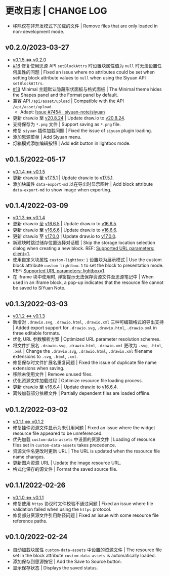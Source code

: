 # 更改日志 | CHANGE LOG

- 移除仅在非开发模式下加载的文件 | Remove files that are only loaded in non-development mode.

## v0.2.0/2023-03-27

- [v0.1.5 <=> v0.2.0](https:///github.com/Zuoqiu-Yingyi/widget-drawio/compare/v0.1.5...v0.2.0)
- [#16](https://github.com/Zuoqiu-Yingyi/widget-drawio/issues/16) 修复使用思源 API `setBlockAttrs` 时设置块属性值为 `null` 时无法设置任何属性的问题 | Fixed an issue where no attributes could be set when setting block attribute values to `null` when using the Siyuan API `setBlockAttrs`.
- [#18](https://github.com/Zuoqiu-Yingyi/widget-drawio/issues/18) Minimal 主题默认隐藏形状面板与格式面板 | The Minimal theme hides the Shapes panel and the Format panel by default.
- 兼容 API `/api/asset/upload` | Compatible with the API `/api/asset/upload`.
  - Adapt: [Issue #7454 · siyuan-note/siyuan](https://github.com/siyuan-note/siyuan/issues/7454)
- 更新 draw.io 至 [v20.8.24](https://github.com/jgraph/drawio/releases/tag/v20.8.24) | Update draw.io to [v20.8.24](https://github.com/jgraph/drawio/releases/tag/v20.8.24).
- 支持保存为 `*.png` 文件 | Support saving as `*.png` file.
- 修复 `siyuan` 插件加载问题 | Fixed the issue of `siyuan` plugin loading.
- 添加思源菜单 | Add Siyuan menu.
- 灯箱模式添加编辑按钮 | Add edit button in lightbox mode.

## v0.1.5/2022-05-17

- [v0.1.4 <=> v0.1.5](https:///github.com/Zuoqiu-Yingyi/widget-drawio/compare/v0.1.4...v0.1.5)
- 更新 draw.io 至 [v17.5.1](https://github.com/jgraph/drawio/releases/tag/v17.5.1) | Update draw.io to [v17.5.1](https://github.com/jgraph/drawio/releases/tag/v17.5.1).
- 添加块属性 `data-export-md` 以在导出时显示图片 | Add block attribute `data-export-md` to show image when exporting.

## v0.1.4/2022-03-09

- [v0.1.3 <=> v0.1.4](https:///github.com/Zuoqiu-Yingyi/widget-drawio/compare/v0.1.3...v0.1.4)
- 更新 draw.io 至 [v16.6.5](https://github.com/jgraph/drawio/releases/tag/v16.6.5) | Update draw.io to [v16.6.5](https://github.com/jgraph/drawio/releases/tag/v16.6.5).
- 更新 draw.io 至 [v16.6.6](https://github.com/jgraph/drawio/releases/tag/v16.6.6) | Update draw.io to [v16.6.6](https://github.com/jgraph/drawio/releases/tag/v16.6.6).
- 更新 draw.io 至 [v17.0.0](https://github.com/jgraph/drawio/releases/tag/v17.0.0) | Update draw.io to [v17.0.0](https://github.com/jgraph/drawio/releases/tag/v17.0.0).
- 新建块时跳过储存位置选择对话框 | Skip the storage location selection dialog when creating a new block. REF: [Supported URL parameters: client=1](https://www.diagrams.net/doc/faq/supported-url-parameters#:~:text=client=1).
- 使用自定义块属性 `custom-lightbox`: `1` 设置块为展示模式 | Use the custom block attribute `custom-lightbox`: `1` to set the block to presentation mode. REF: [Supported URL parameters: lightbox=1](https://www.diagrams.net/doc/faq/supported-url-parameters#:~:text=lightbox=1).
- 在 iframe 块中使用时, 弹窗提示无法保存资源文件至思源笔记中 | When used in an iframe block, a pop-up indicates that the resource file cannot be saved to SiYuan Note.

## v0.1.3/2022-03-03

- [v0.1.2 <=> v0.1.3](https:///github.com/Zuoqiu-Yingyi/widget-drawio/compare/v0.1.2...v0.1.3)
- 新增对 `.drawio.svg`, `.drawio.html`, `.drawio.xml` 三种可编辑格式的导出支持 | Added export support for `.drawio.svg`, `.drawio.html`, `.drawio.xml` in three editable formats.
- 优化 URL 参数解析方案 | Optimized URL parameter resolution schemes.
- 将文件扩展名 `.drawio.svg`, `.drawio.html`, `.drawio.xml` 更改为 `.svg`, `.html`, `.xml` | Change the `.drawio.svg`, `.drawio.html`, `.drawio.xml` filename extensions to `.svg`, `.html`, `.xml`.
- 修复保存时文件扩展名重复问题 | Fixed the issue of duplicate file name extensions when saving.
- 移除未使用文件 | Remove unused files.
- 优化资源文件加载过程 | Optimize resource file loading process.
- 更新 draw.io 至 [v16.6.4](https://github.com/jgraph/drawio/releases/tag/v16.6.4) | Update draw.io to [v16.6.4](https://github.com/jgraph/drawio/releases/tag/v16.6.4).
- 离线加载部分依赖文件 | Partially dependent files are loaded offline.

## v0.1.2/2022-03-02

- [v0.1.1 <=> v0.1.2](https:///github.com/Zuoqiu-Yingyi/widget-drawio/compare/v0.1.1...v0.1.2)
- 修复挂件资源文件显示为未引用问题 | Fixed an issue where the widget resource file appeared to be unreferenced.
- 优先加载 `custom-data-assets` 中设置的资源文件 | Loading of resource files set in `custom-data-assets` takes precedence.
- 资源文件名更改时更新 URL | The URL is updated when the resource file name changes.
- 更新图片资源 URL | Update the image resource URL.
- 格式化保存的源文件 | Format the saved source file.

## v0.1.1/2022-02-26

- [v0.1.0 <=> v0.1.1](https:///github.com/Zuoqiu-Yingyi/widget-drawio/compare/v0.1.0...v0.1.1)
- 修复使用 `https` 协议时文件校验不通过问题 | Fixed an issue where file validation failed when using the `https` protocol.
- 修复部分资源文件引用路径问题 | Fixed an issue with some resource file reference paths.

## v0.1.0/2022-02-24

- 自动加载块属性 `custom-data-assets` 中设置的资源文件 | The resource file set in the block attribute `custom-data-assets` is automatically loaded.
- 添加保存到思源按钮 | Add the Save to Source button.
- 显示保存状态 | Displays the saved status.
